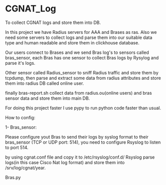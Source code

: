 # CGNAT_Log
To collect CGNAT logs and store them into DB.

In this project we have Radius servers for AAA and Brases as ras. Also we need some servers to collect logs and parse them into our suitable data type and human readable and store them in clickhouse database.

Our users connect to Brases and we send Bras log's to sensors called bras_sensor, each Bras has one sensor to collect Bras logs by Rysylog  and parse it's logs.

Other sensor called Radius_sensor to sniff Radius traffic and store them by tcpdump, then parse and extract some data from radius attributes and store them into radius DB called online user.

finally bras-report.sh collect data from radius.ou(online users) and bras sensor data and store them into main DB.

For doing this project faster I use pypy to run python code faster than usual.

How to config:

1- Bras_sensor:

Please configure yout Bras to send their logs by syslog format to their bras_sensor (TCP or UDP port: 514), you need to configure Rsyslog to listen to port 514.

by using cgnat.conf file and copy it to /etc/rsyslog/conf.d/ Rsyslog parse logs(in this case Cisco Nat log format) and store them into /srv/log/cgnat/year.

Bras.py
